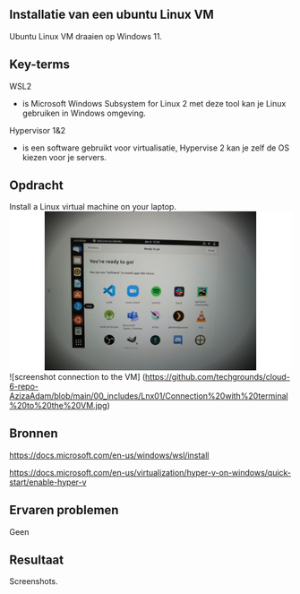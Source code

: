 
 ## Installatie van een ubuntu Linux VM

Ubuntu Linux VM draaien op Windows 11.

 ## Key-terms

WSL2

- is Microsoft Windows Subsystem for Linux 2 met deze tool kan je Linux gebruiken in Windows omgeving.

Hypervisor 1&2

- is een software gebruikt voor virtualisatie, Hypervise 2 kan je zelf de OS kiezen voor je servers.

 ## Opdracht

Install a Linux virtual machine on your laptop.
![screenshot Desktop](https://github.com/techgrounds/cloud-6-repo-AzizaAdam/blob/main/00_includes/Lnx01/Installation%20of%20Lnx%20ubuntu%20VM.jpg)
![screenshot connection to the VM] (https://github.com/techgrounds/cloud-6-repo-AzizaAdam/blob/main/00_includes/Lnx01/Connection%20with%20terminal%20to%20the%20VM.jpg)

## Bronnen

<https://docs.microsoft.com/en-us/windows/wsl/install>

<https://docs.microsoft.com/en-us/virtualization/hyper-v-on-windows/quick-start/enable-hyper-v>


## Ervaren problemen

Geen

## Resultaat

Screenshots.